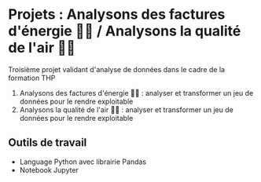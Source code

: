 # Projets : Analysons des factures d'énergie 🌠🌠 / Analysons la qualité de l'air 💨💨

Troisième projet validant d'analyse de données dans le cadre de la formation THP

1. Analysons des factures d'énergie 🌠🌠 : analyser et transformer un jeu de données pour le rendre exploitable
2. Analysons la qualité de l'air 💨💨 : analyser et transformer un jeu de données pour le rendre exploitable

## Outils de travail

- Language Python avec librairie Pandas
- Notebook Jupyter
